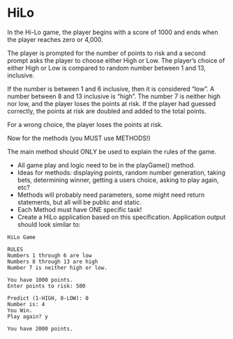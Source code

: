 # HiLo

In the Hi-Lo game, the player begins with a score of 1000 and ends when the player reaches zero or 4,000.

The player is prompted for the number of points to risk and a second prompt asks the player to choose either High or Low. The player’s choice of either High or Low is compared to random number between 1 and 13, inclusive.

If the number is between 1 and 6 inclusive, then it is considered “low”. 
A number between 8 and 13 inclusive is “high”.
The number 7 is neither high nor low, and the player loses the points at risk.
If the player had guessed correctly, the points at risk are doubled and added to the total points.

For a wrong choice, the player loses the points at risk.

Now for the methods (you MUST use METHODS!)

The main method should ONLY be used to explain the rules of the game. 
- All game play and logic need to be in the playGame() method.
- Ideas for methods: displaying points, random number generation, taking bets, determining winner, getting a users choice, asking to play again, etc?
- Methods will probably need parameters, some might need return statements, but all will be public and static. 
- Each Method must have ONE specific task!
- Create a HiLo application based on this specification. Application output should look similar to:

```
HiLo Game

RULES
Numbers 1 through 6 are low
Numbers 8 through 13 are high
Number 7 is neither high or low.

You have 1000 points.
Enter points to risk: 500

Predict (1-HIGH, 0-LOW): 0
Number is: 4
You Win.
Play again? y

You have 2000 points.
```
